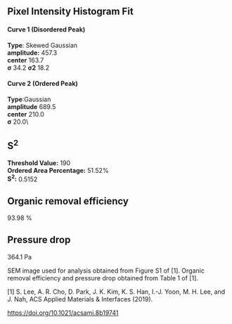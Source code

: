 ## Pixel Intensity Histogram Fit

#### Curve 1 (Disordered Peak)
**Type**: Skewed Gaussian\
**amplitude:** 457.3\
**center** 163.7\
**σ** 34.2
**σ2** 18.2


#### Curve 2 (Ordered Peak)
**Type**:Gaussian\
**amplitude** 689.5\
**center** 210.0\
**σ** 20.0\


## S<sup>2</sup>
**Threshold Value:** 190\
**Ordered Area Percentage:** 51.52%\
**S<sup>2</sup>:** 0.5152


## Organic removal efficiency
93.98 %

## Pressure drop 
364.1 Pa


SEM image used for analysis obtained from Figure S1 of [1]. Organic removal efficiency and pressure drop obtained from Table 1 of [1].


[1] S. Lee, A. R. Cho, D. Park, J. K. Kim, K. S. Han, I.-J. Yoon, M. H. Lee, and J. Nah, ACS Applied Materials & Interfaces (2019).


https://doi.org/10.1021/acsami.8b19741












